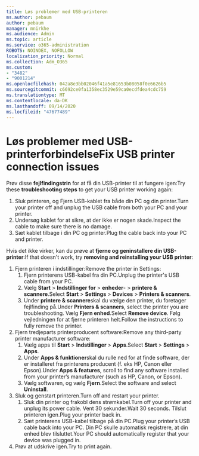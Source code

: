 ```yaml
---
title: Løs problemer med USB-printeren
ms.author: pebaum
author: pebaum
manager: mnirkhe
ms.audience: Admin
ms.topic: article
ms.service: o365-administration
ROBOTS: NOINDEX, NOFOLLOW
localization_priority: Normal
ms.collection: Adm_O365
ms.custom:
- "3482"
- "9001214"
ms.openlocfilehash: 042a8e3bb02046f41a5e81653b08058f0e6626b5
ms.sourcegitcommit: c6692ce0fa1358ec3529e59ca0ecdfdea4cdc759
ms.translationtype: MT
ms.contentlocale: da-DK
ms.lasthandoff: 09/14/2020
ms.locfileid: "47677489"
---
```

# <a name="fix-usb-printer-connection-issues"></a><span data-ttu-id="df974-102">Løs problemer med USB-printerforbindelse</span><span class="sxs-lookup"><span data-stu-id="df974-102">Fix USB printer connection issues</span></span>

<span data-ttu-id="df974-103">Prøv disse **fejlfindingstrin** for at få din USB-printer til at fungere igen:</span><span class="sxs-lookup"><span data-stu-id="df974-103">Try these **troubleshooting steps** to get your USB printer working again:</span></span>

1. <span data-ttu-id="df974-104">Sluk printeren, og Fjern USB-kablet fra både din PC og din printer.</span><span class="sxs-lookup"><span data-stu-id="df974-104">Turn your printer off and unplug the USB cable from both your PC and your printer.</span></span>
2. <span data-ttu-id="df974-105">Undersøg kablet for at sikre, at der ikke er nogen skade.</span><span class="sxs-lookup"><span data-stu-id="df974-105">Inspect the cable to make sure there is no damage.</span></span>
3. <span data-ttu-id="df974-106">Sæt kablet tilbage i din PC og printer.</span><span class="sxs-lookup"><span data-stu-id="df974-106">Plug the cable back into your PC and printer.</span></span>

<span data-ttu-id="df974-107">Hvis det ikke virker, kan du prøve at **fjerne og geninstallere din USB-printer**:</span><span class="sxs-lookup"><span data-stu-id="df974-107">If that doesn't work, try **removing and reinstalling your USB printer**:</span></span>

1. <span data-ttu-id="df974-108">Fjern printeren i indstillinger:</span><span class="sxs-lookup"><span data-stu-id="df974-108">Remove the printer in Settings:</span></span>
    1. <span data-ttu-id="df974-109">Fjern printerens USB-kabel fra din PC.</span><span class="sxs-lookup"><span data-stu-id="df974-109">Unplug the printer's USB cable from your PC.</span></span>
    2. <span data-ttu-id="df974-110">Vælg **Start**  >  **Indstillinger for**  >  **enheder**-  >  **printere & scannere**.</span><span class="sxs-lookup"><span data-stu-id="df974-110">Select **Start** > **Settings** > **Devices** > **Printers & scanners**.</span></span>
    3. <span data-ttu-id="df974-111">Under **printere & scannere**skal du vælge den printer, du foretager fejlfinding på.</span><span class="sxs-lookup"><span data-stu-id="df974-111">Under **Printers & scanners**, select the printer you are troubleshooting.</span></span> <span data-ttu-id="df974-112">Vælg **Fjern enhed**.</span><span class="sxs-lookup"><span data-stu-id="df974-112">Select **Remove device**.</span></span> <span data-ttu-id="df974-113">Følg vejledningen for at fjerne printeren helt.</span><span class="sxs-lookup"><span data-stu-id="df974-113">Follow the instructions to fully remove the printer.</span></span>
2. <span data-ttu-id="df974-114">Fjern tredjeparts printerproducent software:</span><span class="sxs-lookup"><span data-stu-id="df974-114">Remove any third-party printer manufacturer software:</span></span>
    1. <span data-ttu-id="df974-115">Vælg apps til **Start**  >  **Indstillinger**  >  **Apps**.</span><span class="sxs-lookup"><span data-stu-id="df974-115">Select **Start** > **Settings** > **Apps**.</span></span>
    2. <span data-ttu-id="df974-116">Under **Apps & funktioner**skal du rulle ned for at finde software, der er installeret fra printerens producent (f. eks HP, Canon eller Epson).</span><span class="sxs-lookup"><span data-stu-id="df974-116">Under **Apps & features**, scroll to find any software installed from your printer’s manufacturer (such as HP, Canon, or Epson).</span></span>
    3. <span data-ttu-id="df974-117">Vælg softwaren, og vælg **Fjern**.</span><span class="sxs-lookup"><span data-stu-id="df974-117">Select the software and select **Uninstall**.</span></span>
3. <span data-ttu-id="df974-118">Sluk og genstart printeren.</span><span class="sxs-lookup"><span data-stu-id="df974-118">Turn off and restart your printer.</span></span><br>
    1. <span data-ttu-id="df974-119">Sluk din printer og frakobl dens strømkabel.</span><span class="sxs-lookup"><span data-stu-id="df974-119">Turn off your printer and unplug its power cable.</span></span> <span data-ttu-id="df974-120">Vent 30 sekunder.</span><span class="sxs-lookup"><span data-stu-id="df974-120">Wait 30 seconds.</span></span> <span data-ttu-id="df974-121">Tilslut printeren igen.</span><span class="sxs-lookup"><span data-stu-id="df974-121">Plug your printer back in.</span></span>
    2. <span data-ttu-id="df974-122">Sæt printerens USB-kabel tilbage på din PC.</span><span class="sxs-lookup"><span data-stu-id="df974-122">Plug your printer’s USB cable back into your PC.</span></span> <span data-ttu-id="df974-123">Din PC skulle automatisk registrere, at din enhed blev tilsluttet.</span><span class="sxs-lookup"><span data-stu-id="df974-123">Your PC should automatically register that your device was plugged in.</span></span>
4. <span data-ttu-id="df974-124">Prøv at udskrive igen.</span><span class="sxs-lookup"><span data-stu-id="df974-124">Try to print again.</span></span>